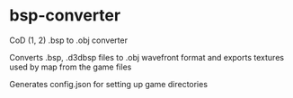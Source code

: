 # bsp-converter
CoD (1, 2) .bsp to .obj converter

Converts .bsp, .d3dbsp files to .obj wavefront format and exports textures used by map from the game files

Generates config.json for setting up game directories
